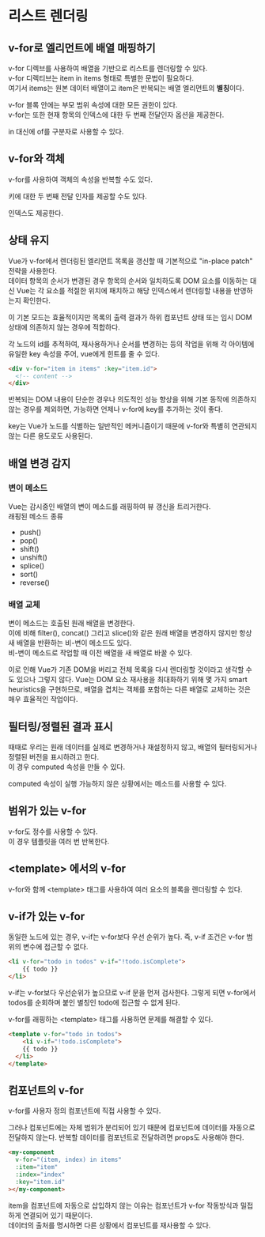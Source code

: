 # 리스트 렌더링

## v-for로 엘리먼트에 배열 매핑하기

v-for 디렉브를 사용하여 배열을 기반으로 리스트를 렌더링할 수 있다.  
v-for 디렉티브는 item in items 형태로 특별한 문법이 필요하다.  
여기서 items는 원본 데이터 배열이고 item은 반복되는 배열 엘리먼트의 **별칭**이다.

v-for 블록 안에는 부모 범위 속성에 대한 모든 권한이 있다.  
v-for는 또한 현재 항목의 인덱스에 대한 두 번째 전달인자 옵션을 제공한다.

in 대신에 of를 구분자로 사용할 수 있다.

## v-for와 객체

v-for를 사용하여 객체의 속성을 반복할 수도 있다.

키에 대한 두 번째 전달 인자를 제공할 수도 있다.

인덱스도 제공한다.

## 상태 유지

Vue가 v-for에서 렌더링된 엘리먼트 목록을 갱신할 때 기본적으로 "in-place patch" 전략을 사용한다.  
데이터 항목의 순서가 변경된 경우 항목의 순서와 일치하도록 DOM 요소를 이동하는 대신 Vue는 각 요소를 적절한 위치에 패치하고 해당 인덱스에서 렌더링할 내용을 반영하는지 확인한다.

이 기본 모드는 효율적이지만 목록의 출력 결과가 하위 컴포넌트 상태 또는 임시 DOM 상태에 의존하지 않는 경우에 적합하다.

각 노드의 id를 추적하여, 재사용하거나 순서를 변경하는 등의 작업을 위해 각 아이템에 유일한 key 속성을 주어, vue에게 힌트를 줄 수 있다.

```html
<div v-for="item in items" :key="item.id">
  <!-- content -->
</div>
```

반복되는 DOM 내용이 단순한 경우나 의도적인 성능 향상을 위해 기본 동작에 의존하지 않는 경우를 제외하면, 가능하면 언제나 v-for에 key를 추가하는 것이 좋다.

key는 Vue가 노드를 식별하는 일반적인 메커니즘이기 때문에 v-for와 특별히 연관되지 않는 다른 용도로도 사용된다.

## 배열 변경 감지

### 변이 메소드

Vue는 감시중인 배열의 변이 메소드를 래핑하여 뷰 갱신을 트리거한다.  
래핑된 메소드 종류

- push()
- pop()
- shift()
- unshift()
- splice()
- sort()
- reverse()

### 배열 교체

변이 메소드는 호출된 원래 배열을 변경한다.  
이에 비해 filter(), concat() 그리고 slice()와 같은 원래 배열을 변경하지 않지만 항상 새 배열을 반환하는 비-변이 메소드도 있다.  
비-변이 메소드로 작업할 때 이전 배열을 새 배열로 바꿀 수 있다.

이로 인해 Vue가 기존 DOM을 버리고 전체 목록을 다시 렌더링할 것이라고 생각할 수도 있으나 그렇지 않다.
Vue는 DOM 요소 재사용을 최대화하기 위해 몇 가지 smart heuristics을 구현하므로, 배열을 겹치는 객체를 포함하는 다른 배열로 교체하는 것은 매우 효율적인 작업이다.

## 필터링/정렬된 결과 표시

때때로 우리는 원래 데이터를 실제로 변경하거나 재설정하지 않고, 배열의 필터링되거나 정렬된 버전을 표시하려고 한다.  
이 경우 computed 속성을 만들 수 있다.

computed 속성이 실행 가능하지 않은 상황에서는 메소드를 사용할 수 있다.

## 범위가 있는 v-for

v-for도 정수를 사용할 수 있다.  
이 경우 템플릿을 여러 번 반복한다.

## \<template> 에서의 v-for

v-for와 함께 \<template> 태그를 사용하여 여러 요소의 블록을 렌더링할 수 있다.

## v-if가 있는 v-for

동일한 노드에 있는 경우, v-if는 v-for보다 우선 순위가 높다.
즉, v-if 조건은 v-for 범위의 변수에 접근할 수 없다.

```html
<li v-for="todo in todos" v-if="!todo.isComplete">
	{{ todo }}
</li>
```

v-if는 v-for보다 우선순위가 높으므로 v-if 문을 먼저 검사한다.
그렇게 되면 v-for에서 todos를 순회하며 붙인 별칭인 todo에 접근할 수 없게 된다.

v-for를 래핑하는 \<template> 태그를 사용하면 문제를 해결할 수 있다.

```html
<template v-for="todo in todos">
	<li v-if="!todo.isComplete">
  	{{ todo }}
  </li>
</template>
```

## 컴포넌트의 v-for

v-for를 사용자 정의 컴포넌트에 직접 사용할 수 있다.

그러나 컴포넌트에는 자체 범위가 분리되어 있기 때문에 컴포넌트에 데이터를 자동으로 전달하지 않는다.
반복할 데이터를 컴포넌트로 전달하려면 props도 사용해야 한다.

```html
<my-component
  v-for="(item, index) in items"
  :item="item"
  :index="index"
  :key="item.id"
></my-component>
```

item을 컴포넌트에 자동으로 삽입하지 않는 이유는 컴포넌트가 v-for 작동방식과 밀접하게 연결되어 있기 때문이다.  
데이터의 출처를 명시하면 다른 상황에서 컴포넌트를 재사용할 수 있다.